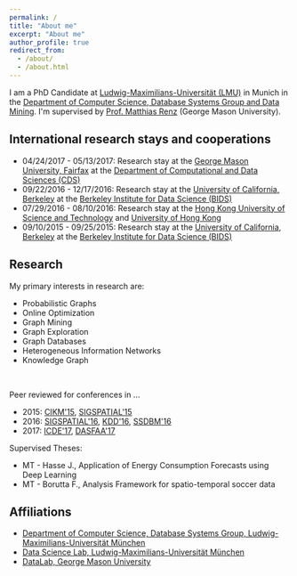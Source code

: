 ```yaml
---
permalink: /
title: "About me"
excerpt: "About me"
author_profile: true
redirect_from: 
  - /about/
  - /about.html
---
```


<!--This is the front page of your Github pages website! This repository was forked from the [Minimal Mistakes Jekyll Theme](https://mmistakes.github.io/minimal-mistakes/) by Michael Rose. 

You can use all kinds of markdown here. See [the guide](/markdown/).

## Images
![alt text](/images/500x300.png "Logo Title Text 1")-->

I am a PhD Candidate at <a href="http://www.uni-muenchen.de">Ludwig-Maximilians-Universit&auml;t (LMU)</a> in Munich in the <a href="http://www.dbs.ifi.lmu.de/cms/Hauptseite">Department of Computer Science, Database Systems Group and Data Mining</a>.
I'm supervised by <a href="https://cos.gmu.edu/cds/faculty-profile-matthias-renz/">Prof. Matthias Renz</a> (George Mason University). 

## International research stays and cooperations
<ul>
<li>04/24/2017 - 05/13/2017: Research stay at the <a href="https://www2.gmu.edu">George Mason University, Fairfax</a> at the <a href="https://cos.gmu.edu/cds/">Department of Computational and Data Sciences (CDS)</a> </li>
<li>09/22/2016 - 12/17/2016: Research stay at the <a href="http://www.berkeley.edu">University of California, Berkeley</a> at the <a href="https://bids.berkeley.edu">Berkeley Institute for Data Science (BIDS)</a> </li>
<li>07/29/2016 - 08/10/2016: Research stay at the <a href="http://www.ust.hk">Hong Kong University of Science and Technology</a> and <a href="http://www.hku.hk">University of Hong Kong</a></li>
<li>09/10/2015 - 09/25/2015: Research stay at the <a href="http://www.berkeley.edu">University of California, Berkeley</a> at the <a href="https://bids.berkeley.edu">Berkeley Institute for Data Science (BIDS)</a> </li>
</ul>


## Research 
My primary interests in research are: 
<ul>
<li>Probabilistic Graphs</li>
<!--<li>Graph clustering applications and methods</li>-->
<li>Online Optimization</li>
<li>Graph Mining</li>
<li>Graph Exploration</li>
<li>Graph Databases</li>
<!--<li>Stream Processing</li>-->
<!--<li>Modeling and Querying Uncertain Spatio-Temporal Data</li>-->
<!--<li>Probabilistic Query Processing and Similarity Search in Uncertain Data</li>-->
<!--<li>Uncertain Sensor Networks</li>-->
<li>Heterogeneous Information Networks</li>
<!--<li>Uncertain Data Stream Processing</li>-->
<li>Knowledge Graph</li>
</ul>
<br/>


Peer reviewed for conferences in ...
<ul>
<li>2015: <a href="http://www.cikm-2015.org">CIKM'15</a>, <a href="http://sigspatial2015.sigspatial.org">SIGSPATIAL'15</a></li>
<li>2016: <a href="http://sigspatial2016.sigspatial.org">SIGSPATIAL'16</a>, <a href="http://www.kdd.org/kdd2016/">KDD'16</a>, <a href="http://ssdbm2016.org">SSDBM'16</a></li>
<li>2017: <a href="http://icde2017.sdsc.edu">ICDE'17</a>, <a href="http://ada.suda.edu.cn/dasfaa2017/">DASFAA'17</a></li>
</ul>

Supervised Theses:
<ul>
<li>MT - Hasse J., Application of Energy Consumption Forecasts using Deep Learning</li>
<li>MT - Borutta F., Analysis Framework for spatio-temporal soccer data</li>
</ul>

## Affiliations
<ul>
<li><a href="http://www.dbs.ifi.lmu.de/cms/Hauptseite">Department of Computer Science, Database Systems Group, Ludwig-Maximilians-Universit&auml;t M&uuml;nchen</a></li>
<li><a href="http://dsl.ifi.lmu.de/data-science-lab">Data Science Lab, Ludwig-Maximilians-Universit&auml;t M&uuml;nchen</a></li>
<li><a href="http://datalab.gmu.edu">DataLab, George Mason University</a></li>
</ul>

